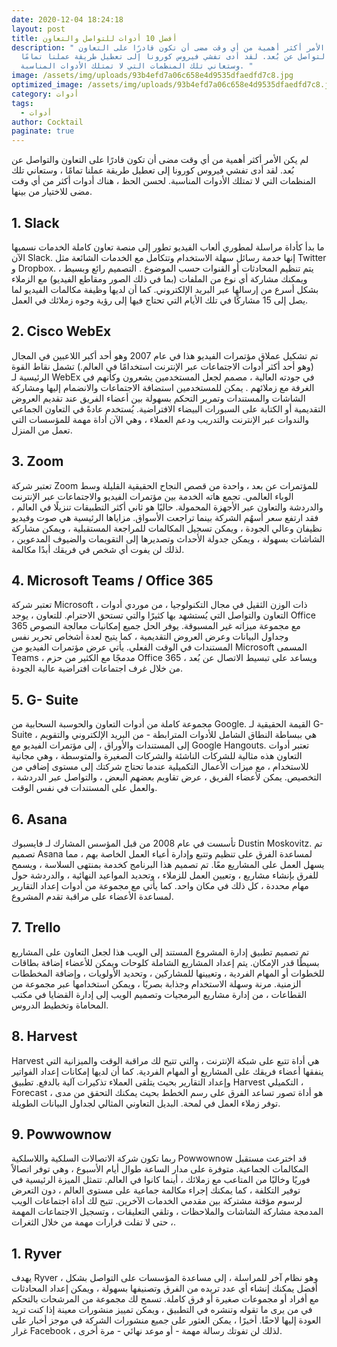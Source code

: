 ```yaml
---
date: 2020-12-04 18:24:18
layout: post
title: أفضل 10 أدوات للتواصل والتعاون
description: " لم يكن الأمر أكثر أهمية من أي وقت مضى أن تكون قادرًا على التعاون
  والتواصل عن بُعد. لقد أدى تفشي فيروس كورونا إلى تعطيل طريقة عملنا تمامًا ،
  وستعاني تلك المنظمات التي لا تمتلك الأدوات المناسبة. "
image: /assets/img/uploads/93b4efd7a06c658e4d9535dfaedfd7c8.jpg
optimized_image: /assets/img/uploads/93b4efd7a06c658e4d9535dfaedfd7c8.jpg
category: أدوات
tags:
  - أدوات
author: Cocktail
paginate: true
---
```

لم يكن الأمر أكثر أهمية من أي وقت مضى أن تكون قادرًا على التعاون والتواصل عن بُعد. لقد أدى تفشي فيروس كورونا إلى تعطيل طريقة عملنا تمامًا ، وستعاني تلك المنظمات التي لا تمتلك الأدوات المناسبة. لحسن الحظ ، هناك أدوات أكثر من أي وقت مضى للاختيار من بينها.

## 1. Slack

ما بدأ كأداة مراسلة لمطوري ألعاب الفيديو تطور إلى منصة تعاون كاملة الخدمات نسميها الآن Slack. إنها خدمة رسائل سهلة الاستخدام وتتكامل مع الخدمات الشائعة مثل Twitter و Dropbox. يتم تنظيم المحادثات أو القنوات حسب الموضوع . التصميم رائع وبسيط ، ويمكنك مشاركة أي نوع من الملفات (بما في ذلك الصور ومقاطع الفيديو) مع الزملاء بشكل أسرع من إرسالها عبر البريد الإلكتروني. كما أن لديها وظيفة مكالمات الفيديو لما يصل إلى 15 مشاركًا في تلك الأيام التي تحتاج فيها إلى رؤية وجوه زملائك في العمل.

## 2. Cisco WebEx

تم تشكيل عملاق مؤتمرات الفيديو هذا في عام 2007 وهو أحد أكبر اللاعبين في المجال (وهو أحد أكثر أدوات الاجتماعات عبر الإنترنت استخدامًا في العالم.) تشمل نقاط القوة الرئيسية لـ WebEx في جودته العالية ، مصمم لجعل المستخدمين يشعرون وكأنهم في الغرفة مع زملائهم . يمكن للمستخدمين استضافة الاجتماعات والانضمام إليها ومشاركة الشاشات والمستندات وتمرير التحكم بسهولة بين أعضاء الفريق عند تقديم العروض التقديمية أو الكتابة على السبورات البيضاء الافتراضية. يُستخدم عادةً في التعاون الجماعي والندوات عبر الإنترنت والتدريب ودعم العملاء ، وهي الآن أداة مهمة للمؤسسات التي تعمل من المنزل.

## 3. Zoom

تعتبر شركة Zoom للمؤتمرات عن بعد ، واحدة من قصص النجاح الحقيقية القليلة وسط الوباء العالمي. تجمع هاته الخدمة بين مؤتمرات الفيديو والاجتماعات عبر الإنترنت والدردشة والتعاون عبر الأجهزة المحمولة. حاليًا هو ثاني أكثر التطبيقات تنزيلًا في العالم ، فقد ارتفع سعر أسهُم الشركة بينما تراجعت الأسواق. مزاياها الرئيسية هي صوت وفيديو نظيفان وعالي الجودة ، ويمكن تسجيل المكالمات للمراجعة المستقبلية ، ويمكن مشاركة الشاشات بسهولة ، ويمكن جدولة الأحداث وتصديرها إلى التقويمات والضيوف المدعوين ، لذلك لن يفوت أي شخص في فريقك أبدًا مكالمة.

## 4. Microsoft Teams / Office 365

تعتبر شركة Microsoft ، ذات الوزن الثقيل في مجال التكنولوجيا ، من موردي أدوات التعاون والتواصل التي يُستشهد بها كثيرًا والتي تستحق الاحترام. للتعاون ، يوجد Office 365 مع مجموعة ميزاته غير المسبوقة. يوفر الحل جميع إمكانيات معالجة النصوص وجداول البيانات وعرض العروض التقديمية ، كما يتيح لعدة أشخاص تحرير نفس المستندات في الوقت الفعلي. يأتي عرض مؤتمرات الفيديو من Microsoft المسمى Teams ، مدمجًا مع الكثير من حزم Office 365 ، ويساعد على تبسيط الاتصال عن بُعد من خلال غرف اجتماعات افتراضية عالية الجودة.

## 5. G- Suite

مجموعة كاملة من أدوات التعاون والحوسبة السحابية من Google. القيمة الحقيقية لـ G-Suite هي ببساطة النطاق الشامل للأدوات المترابطة - من البريد الإلكتروني والتقويم ، إلى المستندات والأوراق ، إلى مؤتمرات الفيديو مع Google Hangouts. تعتبر أدوات التعاون هذه مثالية للشركات الناشئة والشركات الصغيرة والمتوسطة ، وهي مجانية للاستخدام ، مع ميزات الأعمال التكميلية عندما تحتاج شركتك إلى مستوى إضافي من التخصيص. يمكن لأعضاء الفريق ، عرض تقاويم بعضهم البعض ، والتواصل عبر الدردشة ، والعمل على المستندات في نفس الوقت.

## 6. Asana

تأسست في عام 2008 من قبل المؤسس المشارك لـ فايسبوك Dustin Moskovitz.  تم تصميم Asana لمساعدة الفرق على تنظيم وتتبع وإدارة أعباء العمل الخاصة بهم ، مما يسهل العمل على المشاريع معًا. تم تصميم هذا البرنامج كخدمة بمنتهى السلاسة ، ويسمح للفرق بإنشاء مشاريع ، وتعيين العمل للزملاء  ، وتحديد المواعيد النهائية ، والدردشة حول مهام محددة ، كل ذلك في مكان واحد. كما يأتي مع مجموعة من أدوات إعداد التقارير لمساعدة الأعضاء على مراقبة تقدم المشروع.

## 7. Trello

تم تصميم تطبيق إدارة المشروع المستند إلى الويب هذا لجعل التعاون على المشاريع بسيطًا قدر الإمكان. يتم إعداد المشاريع الشاملة كلوحات ويمكن للأعضاء إضافة بطاقات للخطوات أو المهام الفردية ، وتعيينها للمشاركين ، وتحديد الأولويات ، وإضافة المخططات الزمنية. مرنة وسهلة الاستخدام وجذابة بصريًا ، ويمكن استخدامها عبر مجموعة من القطاعات ، من إدارة مشاريع البرمجيات وتصميم الويب إلى إدارة القضايا في مكتب المحاماة وتخطيط الدروس.

## 8. Harvest

Harvest هي أداة تتبع على شبكة الإنترنت ، والتي تتيح لك مراقبة الوقت والميزانية التي ينفقها أعضاء فريقك على المشاريع أو المهام الفردية. كما أن لديها إمكانات إعداد الفواتير وإعداد التقارير بحيث يتلقى العملاء تذكيرات آلية بالدفع. تطبيق Harvest التكميلي ، Forecast ، هو أداة تصور تساعد الفرق على رسم الخطط بحيث يمكنك التحقق من مدى توفر زملاء العمل في لمحة. البديل التعاوني المثالي لجداول البيانات الطويلة.

## 9. Powwownow

ربما تكون شركة الاتصالات السلكية واللاسلكية Powwownow قد اخترعت مستقبل المكالمات الجماعية. متوفرة على مدار الساعة طوال أيام الأسبوع ، وهي توفر اتصالاً فوريًا وخاليًا من المتاعب مع زملائك ، أينما كانوا في العالم. تتمثل الميزة الرئيسية في توفير التكلفة ، كما يمكنك إجراء مكالمة جماعية على مستوى العالم ، دون التعرض لرسوم مؤقتة مشتركة بين مقدمي الخدمات الآخرين. تتيح لك أداة اجتماعات الويب المدمجة مشاركة الشاشات والملاحظات ، وتلقي التعليقات ، وتسجيل الاجتماعات المهمة ، حتى لا تفلت قرارات مهمة من خلال الثغرات.

## 1. Ryver

يهدف Ryver ، وهو نظام آخر للمراسلة ، إلى مساعدة المؤسسات على التواصل بشكل أفضل يمكنك إنشاء أي عدد تريده من الفرق وتصنيفها بسهولة ، ويمكن إعداد المحادثات مع أفراد أو مجموعات صغيرة أو فرق كاملة. تسمح لك مجموعة من المرشحات بالتحكم في من يرى ما تقوله وتنشره في التطبيق ، ويمكن تمييز منشورات معينة إذا كنت تريد العودة إليها لاحقًا. أخيرًا ، يمكن العثور على جميع منشورات الشركة في موجز أخبار على غرار Facebook ، لذلك لن تفوتك رسالة مهمة - أو موعد نهائي - مرة أخرى.